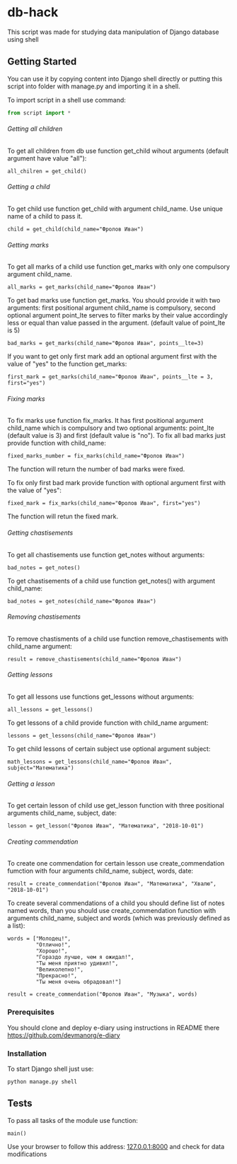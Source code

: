 # db-hack

This script was made for studying data manipulation of Django database using  shell

## Getting Started

You can use it by copying content into Django shell directly or putting this script into folder with manage.py and importing it in a shell.

To import script in a shell use command:

```python 
from script import *
```

###### Getting all children
To get all children from db use function get_child wihout arguments (default argument have value "all"):

`all_chilren = get_child()`

###### Getting a child
To get child use function get_child with argument child_name. Use unique name of a child to pass it.

`child = get_child(child_name="Фролов Иван")`

###### Getting marks
To get all marks of a child use function get_marks with only one compulsory argument child_name.

`all_marks = get_marks(child_name="Фролов Иван")`

To get bad marks use function get_marks. You should provide it with two arguments: first positional argument child_name is compulsory, second optional argument point_lte serves to filter marks by their value accordingly less or equal than value passed in the argument. (default value of point_lte is 5)

`bad_marks = get_marks(child_name="Фролов Иван", points__lte=3)`

If you want to get only first mark add an optional argument first with the value of "yes" to the function get_marks:

`first_mark = get_marks(child_name="Фролов Иван", points__lte = 3, first="yes")`

###### Fixing marks

To fix marks use function fix_marks. It has first positional argument child_name which is compulsory and two optional arguments: point_lte (default value is 3) and first (default value is "no").
To fix all bad marks just provide function with child_name:

`fixed_marks_number = fix_marks(child_name="Фролов Иван")`

The function will return the number of bad marks were fixed.

To fix only first bad mark provide function with optional argument first with the value of "yes":

`fixed_mark = fix_marks(child_name="Фролов Иван", first="yes")`

The function will retun the fixed mark.

###### Getting chastisements

To get all chastisements use function get_notes without arguments:

`bad_notes = get_notes()`

To get chastisements of a child use function get_notes() with argument child_name:

`bad_notes = get_notes(child_name="Фролов Иван")`

###### Removing chastisements

To remove chastisments of a child use function remove_chastisements with child_name argument:

`result = remove_chastisements(child_name="Фролов Иван")`

###### Getting lessons

To get all lessons use functions get_lessons without arguments:

`all_lessons = get_lessons()`

To get lessons of a child provide function with child_name argument:

`lessons = get_lessons(child_name="Фролов Иван")`

To get child lessons of certain subject use optional argument subject:

`math_lessons = get_lessons(child_name="Фролов Иван", subject="Математика")`


###### Getting a lesson

To get certain lesson of child use get_lesson function with three positional arguments child_name, subject, date:

`lesson = get_lesson("Фролов Иван", "Математика", "2018-10-01")`

###### Creating commendation

To create one commendation for certain lesson use create_commendation fumction with four arguments child_name, subject, words, date:

`result = create_commendation("Фролов Иван", "Математика", "Хвалю", "2018-10-01")`

To create several commendations of a child you should define list of notes named words, than you should use create_commendation function with arguments child_name, subject and words (which was previously defined as a list):

```
words = ["Молодец!",
         "Отлично!",
         "Хорошо!",
         "Гораздо лучше, чем я ожидал!",
         "Ты меня приятно удивил!",
         "Великолепно!",
         "Прекрасно!",
         "Ты меня очень обрадовал!"]

result = create_commendation("Фролов Иван", "Музыка", words)
```

### Prerequisites

You should clone and deploy e-diary using instructions in README there https://github.com/devmanorg/e-diary

### Installation

To start Django shell just use:

`python manage.py shell`

## Tests

To pass all tasks of the module use function:

`main()`

Use your browser to follow this address: [127.0.0.1:8000](http://127.0.0.1:8000) and check for data modifications
